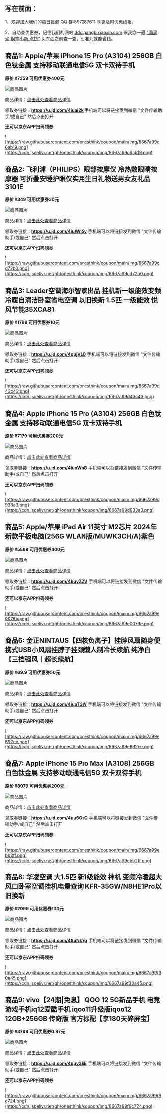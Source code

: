 ## 写在前面：

1、欢迎加入我们的每日捡漏 QQ 群:897287611 享更及时优惠线报。

2、自助查优惠券，记住我们的网站 [ddd.gangbixiaoxin.com](https://ddd.gangbixiaoxin.com) 跟我念一遍 ["滴滴滴.钢笔小新.点抗"](https://ddd.gangbixiaoxin.com) 买东西之前查一查，没准儿就能省钱。

## 商品1: Apple/苹果 iPhone 15 Pro (A3104) 256GB 白色钛金属 支持移动联通电信5G 双卡双待手机

**原价 ¥7359 可用优惠券400元**

![商品图片](http://img14.360buyimg.com/n1/jfs/t1/181705/18/47483/55230/6666fbedF44987d50/9048fd022e8b87ae.jpg)

商品详情：[点击此处查看商品详情](https://union-click.jd.com/jdc?e=1003156031&amp;p=JF8BARAJK1olXDYCVV9cD0IVCmYME1klGVlaCgFtUQ5SQi0DBUVNGFJeSwUIFxlJX3EIGloUWg8AXVdZAEkIWipURmtwHX1_NzsKVi5LU25aTTNOHGFFKVsLBEcnAl8LGlsSVAAFUldYOEpHAj8JS1pFXDYCVG4LZksWAm4JGloVXgAyVW5dDkseAmgAHFkTXwMHZF5VD3vArtfdkerA1b_WytaKsezCitPchdMlbTYBZF5cCUkXB2gJGVslbQYyV24DZkpEBWwIH1xHM1tLXB4NTh1IbWoLH1IRXgEBZFxcCUkVM184YllCOlJ_JA0JQxlyawl0bC1nWHVcXD4tZkl-cSdVew9PIUFeIh8CaDNFa18IKw)

领取券链接：**https://u.jd.com/4iuai2k** 手机端可以将链接发到微信 "文件传输助手/或自己" 然后点击打开

**还可以京东APP扫码领券**

![https://raw.githubusercontent.com/onesthink/coupon/main/img/6667a99c6ab19.png](https://cdn.jsdelivr.net/gh/onesthink/coupon/img/6667a99c6ab19.png)

## 商品2: 飞利浦（PHILIPS）眼部按摩仪 冷热敷眼睛按摩器  可折叠安睡护眼仪实用生日礼物送男女友礼品3101E

**原价 ¥349 可用优惠券30元**

![商品图片](http://img14.360buyimg.com/n1/jfs/t1/236924/38/18513/140059/665923c1F3294cb0d/2fa28031bd4804d7.jpg)

商品详情：[点击此处查看商品详情](https://union-click.jd.com/jdc?e=1003156031&amp;p=JF8BARAJK1olXDYCVV9cD04QAmkMHlwlGVlaCgFtUQ5SQi0DBUVNGFJeSwUIFxlJX3EIGloUWgMFVVhZDUwIWipURmsdFmNCNz8qWitMcShBTRpBCAVZCykLBEcnAl8LGlsSVAAFUldYOEpHAj8JS1pFXDYCVG4LZksWAm4KE18SWg8yVW5dDkseAmgAHF4XVAIKZF5VD3vArtfdkerA1b_WytaKsezCitPchdMlbTYBZF5cCUkXB2gJGVslbQYyV24DZkpEBGoBG1gXM1tLXB4OCBJXbWoLG1kXVQ4LZFxcCUkVM184Ex1SKWFxHDY7DT9pfjFdHzhFKVpQPxxYZkl_Z2x6egN0AHxcNRtaYQtSal8IKw)

领取券链接：**https://u.jd.com/4iuWnSv** 手机端可以将链接发到微信 "文件传输助手/或自己" 然后点击打开

**还可以京东APP扫码领券**

![https://raw.githubusercontent.com/onesthink/coupon/main/img/6667a99cd72b0.png](https://cdn.jsdelivr.net/gh/onesthink/coupon/img/6667a99cd72b0.png)

## 商品3: Leader空调海尔智家出品 挂机新一级能效变频冷暖自清洁卧室省电空调 以旧换新 1.5匹 一级能效 悦风节能35XCA81

**原价 ¥1799 可用优惠券10元**

![商品图片](http://img14.360buyimg.com/n1/jfs/t1/223797/37/34251/170586/6667a7d8Fde75ef8a/39253b9fa966e306.jpg)

商品详情：[点击此处查看商品详情](https://union-click.jd.com/jdc?e=1003156031&amp;p=JF8BARkJK1olXwMLV1dcDEkfBV8IGloQWwQAVV5UCE8XB19MRANLAjZbERscSkAJHTdNTwcKBlMdBgABFksWAmoOGVkUXQ8CUF5ZFxJSXzI4YCR3A1p0ACk-SEhVYjZwHihQBFZCElJROEonAG4IHFITWgALUW5cWEpHAj8JS1olXQYyFTBbDUkeA2o4GmsVWwYLVVlVD04TAW4IK1sdWjbV-eaIgvrCi9bchdPC5KHX3eKJlsMnM18LK1sUXAQCUFlcCksnM284GGtLMwdRUl1fC04VbTJBExtGXltcOlteDE0WC2sJK1kUXAQAZG5tf0JhdmkJYlN8PgdHPAIgY05AVRIPSTNoMwRlJzcpTkNoQWZYQj9sNF9hVG5dOA)

领取券链接：**https://u.jd.com/4qujVLD** 手机端可以将链接发到微信 "文件传输助手/或自己" 然后点击打开

**还可以京东APP扫码领券**

![https://raw.githubusercontent.com/onesthink/coupon/main/img/6667a99d43c43.png](https://cdn.jsdelivr.net/gh/onesthink/coupon/img/6667a99d43c43.png)

## 商品4: Apple iPhone 15 Pro (A3104) 256GB 白色钛金属 支持移动联通电信5G 双卡双待手机

**原价 ¥7179 可用优惠券200元**

![商品图片](http://img14.360buyimg.com/n1/jfs/t1/233848/5/14266/55039/65f2c66dF306984a7/6e35937c37d5545b.jpg)

商品详情：[点击此处查看商品详情](https://union-click.jd.com/jdc?e=1003156031&amp;p=JF8BARAJK1olXDYCVV9cD0IVCmYOHFklGVlaCgFtUQ5SQi0DBUVNGFJeSwUIFxlJX3EIGloUWg8AXVdbD0kIWipURmtoOF5jKF8eQS5wZRgAYA9vNG5DCDotBEcnAl8LGlsSVAAFUldYOEpHAj8JS1pFXDYCVG4LZksWAm4JHVkVXgQyVW5dDkseAmgAHF4SVQ8FZF5VD3vArtfdkerA1b_WytaKsezCitPchdMlbTYBZF5cCUkXB2gJGVslbQYyV24DZkpEBWwKHAxAM1tLXB4OCg1CbWoLH1ITXwIBZFxcCUkVM184QQJvCUNDUjcefE5NB2tRThxAX09nDw09ZkkeBwhTXT4VDQJxVDw7ThdPXF8IKw)

领取券链接：**https://u.jd.com/4iunWnG** 手机端可以将链接发到微信 "文件传输助手/或自己" 然后点击打开

**还可以京东APP扫码领券**

![https://raw.githubusercontent.com/onesthink/coupon/main/img/6667a99d933a3.png](https://cdn.jsdelivr.net/gh/onesthink/coupon/img/6667a99d933a3.png)

## 商品5: Apple/苹果 iPad Air 11英寸 M2芯片 2024年新款平板电脑(256G WLAN版/MUWK3CH/A)紫色

**原价 ¥5599 可用优惠券400元**

![商品图片](http://img14.360buyimg.com/n1/jfs/t1/230489/38/19956/50321/6662c453F08529ec4/168716192a92b555.jpg)

商品详情：[点击此处查看商品详情](https://union-click.jd.com/jdc?e=1003156031&amp;p=JF8BARAJK1olXDYCVV9dCEgSB2sPGVwlGVlaCgFtUQ5SQi0DBUVNGFJeSwUIFxlJX3EIGloVXQUHUFpaCkwIWipURmtwNXhCMVkPcitsYS9uEwltOXNwMl0bBEcnAl8LGlsSVAAFUldYOEpHAj8JS1pFXDYCVG4LZksWAm4JGloVXgAyVW5dDkseAmgAHF4dWQ4LZF5VD3vArtfdkerA1b_WytaKsezCitPchdMlbTYBZF5cCUkXB2gJGVslbQYyV24DZkpEBjgPGV4XM1tLXB4ODAIVbWoLH1wcVQIEZFxcCUkVM184WgBWAlp2P1ouYzxiAG0NHyATD211PSg9ZklDQBsAfV9rWXsCKxgAcE5zZV8IKw)

领取券链接：**https://u.jd.com/4buyZZV** 手机端可以将链接发到微信 "文件传输助手/或自己" 然后点击打开

**还可以京东APP扫码领券**

![https://raw.githubusercontent.com/onesthink/coupon/main/img/6667a99e0076e.png](https://cdn.jsdelivr.net/gh/onesthink/coupon/img/6667a99e0076e.png)

## 商品6: 金正NINTAUS【四核负离子】挂脖风扇随身便携式USB小风扇挂脖子挂颈懒人制冷长续航 纯净白【三挡强风丨超长续航】

**原价 ¥69.9 可用优惠券50元**

![商品图片](http://img14.360buyimg.com/n1/jfs/t1/154447/11/37957/84576/662f0c20F31ded2be/55bed613842876a7.jpg)

商品详情：[点击此处查看商品详情](https://union-click.jd.com/jdc?e=1003156031&amp;p=JF8BARsJK1olXwMLUFdUCUITAF8IGlsUXgQBVF9YAU0RBF9MRANLAjZbERscSkAJHTdNTwcKBlMdBgABFksWA24LGVgVXAMLUlhaFxJSXzI4ZTB9OgVGMgw-WwteGTZSTR1vWWd_JFJROEonAG4IHFITWgALUW5cWEpHAj8JS1olXQYyFTBdDksSB2YIGmsUbQYEVFdcD0MQB28JGV0lXQ4FZInwsJ6dsrqAoo-L1dG784vUtJ-Ji184K1glXQcDVl5ZD0oVA184G2sWbVhsVQ1dX0kWC2lmRhIdHVUEVRUzDUgTC24BHF8lXwcDVlxtOHtsZjdIbDwWP2dEDCQ6CABBZhcOWClrFA5sViUnagJ3emdRaTJXXHNJECIKOEsn)

领取券链接：**https://u.jd.com/4iuaT3W** 手机端可以将链接发到微信 "文件传输助手/或自己" 然后点击打开

**还可以京东APP扫码领券**

![https://raw.githubusercontent.com/onesthink/coupon/main/img/6667a99e692ee.png](https://cdn.jsdelivr.net/gh/onesthink/coupon/img/6667a99e692ee.png)

## 商品7: Apple iPhone 15 Pro Max (A3108) 256GB 白色钛金属 支持移动联通电信5G 双卡双待手机

**原价 ¥8079 可用优惠券200元**

![商品图片](http://img14.360buyimg.com/n1/jfs/t1/243477/19/5508/56105/65f2c66cF8e505419/dc89d306bdd1026b.jpg)

商品详情：[点击此处查看商品详情](https://union-click.jd.com/jdc?e=1003156031&amp;p=JF8BARAJK1olXDYCVV9cD0IVCmYPG18lGVlaCgFtUQ5SQi0DBUVNGFJeSwUIFxlJX3EIGloUWg8AXVdaCE8IWipURmtiC1xXNyY8VS5eRxRTQlhoCXlEBgAbBEcnAl8LGlsSVAAFUldYOEpHAj8JS1pFXDYCVG4LZksWAm4JHVkVXgQyVW5dDkseAmgAHF8XXQEBZF5VD3vArtfdkerA1b_WytaKsezCitPchdMlbTYBZF5cCUkXB2gJGVslbQYyV24DZkpEBWcLTgsSM1tLXB4OARUTbWoLH1ocVQMLZFxcCUkVM184QjtLKX9lBCIdC0JUWGdLR1toOlxfASE2ZklSSxhOXSwUJW5kChVaThhBS18IKw)

领取券链接：**https://u.jd.com/4uu6OsO** 手机端可以将链接发到微信 "文件传输助手/或自己" 然后点击打开

**还可以京东APP扫码领券**

![https://raw.githubusercontent.com/onesthink/coupon/main/img/6667a99ebb2ff.png](https://cdn.jsdelivr.net/gh/onesthink/coupon/img/6667a99ebb2ff.png)

## 商品8: 华凌空调 大1.5匹 新1级能效 神机 变频冷暖超大风口卧室空调挂机电量查询 KFR-35GW/N8HE1Pro以旧换新

**原价 ¥2099 可用优惠券100元**

![商品图片](http://img14.360buyimg.com/n1/jfs/t1/223324/16/42514/169048/66672235F42e151c0/0def101c189c78df.jpg)

商品详情：[点击此处查看商品详情](https://union-click.jd.com/jdc?e=1003156031&amp;p=JF8BARsJK1olXwMLXV1cAEgXAF8IGloUWAYFV1pZD00nRzBQRQQlBENHFRxWFlVPRjtUBABAQlRcCEBdCUoWBm8PGF8RWgAdDRsBVXtxQBdURBBpAWZWNgRebB1qWxNPcAF1UQoyVW5eCUsQCmkPHVIQbQdSVQ5cWEpHAl8IG2tXM9GGy4j4pp-IkG8JE2sUbQYEVFdcD0MQB2sLGF0lXQ4FZInwsJ6dsrqAoo-L1dG784vUtJ-Ji184K1glXQcDVl5ZD0oVA184G2sWbVhsVQ1aDR8WB2hmRhIdHVVSXAgzDUgXAW0OHFIlXwcDVlxtOHtxeDlVfQFQCXF5JlkWchJtaj1Pay5RVWFsVi4_UDN_fmZcRwJKDnJ3IwcFOEsn)

领取券链接：**https://u.jd.com/48uNkYg** 手机端可以将链接发到微信 "文件传输助手/或自己" 然后点击打开

**还可以京东APP扫码领券**

![https://raw.githubusercontent.com/onesthink/coupon/main/img/6667a99f30a45.png](https://cdn.jsdelivr.net/gh/onesthink/coupon/img/6667a99f30a45.png)

## 商品9: vivo【24期|免息】iQOO 12 5G新品手机 电竞游戏手机iq12爱酷手机 iqoo11升级版iqoo12 12GB+256GB 传奇版 官方标配【享180天碎屏宝】

**原价 ¥3799 可用优惠券0.97元**

![商品图片](http://img14.360buyimg.com/n1/jfs/t1/137357/31/42778/69200/660555aeF38bdc1f8/b3e884d3803bd036.jpg)

商品详情：[点击此处查看商品详情](https://union-click.jd.com/jdc?e=1003156031&amp;p=JF8BARsJK1olXwMFUFlUCUIUAF8IGlodVAYEUFZfCEkUA19MRANLAjZbERscSkAJHTdNTwcKBlMdBgABFksWAmcBG10RVQQCVl1dFxJSXzI4cx5BDgNkLiQ4eg9xHT9MGFJDR3FQAlJROEonAG4IHFITWgALUW5cWEpHAj8JS1olXQYyFTBdDE0XAm4JE2sUbQYEVFdcD0MQB2cBGV0lXQ4FZInwsJ6dsrqAoo-L1dG784vUtJ-Ji184K1glXQcDVl5ZD0oVA184G2sWbVhsVQ1bCksUCm1mRhIdHVVXEQozDUgWA2oIGlMlXwcDVlxtOHsWBWZ0bAx0OQQKNBsKCx0WBjFSXw5zGUdsVjolUUt3aBNSWgJnFAMEPAIKOEsn)

领取券链接：**https://u.jd.com/4quv39E** 手机端可以将链接发到微信 "文件传输助手/或自己" 然后点击打开

**还可以京东APP扫码领券**

![https://raw.githubusercontent.com/onesthink/coupon/main/img/6667a99f9c724.png](https://cdn.jsdelivr.net/gh/onesthink/coupon/img/6667a99f9c724.png)

